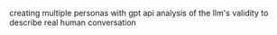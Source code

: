creating multiple personas with gpt api
analysis of the llm's validity to describe real human conversation
